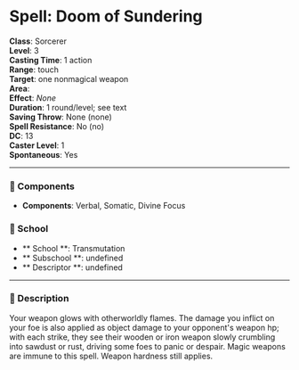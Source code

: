 
# Spell: Doom of Sundering
**Class**: Sorcerer  
**Level**: 3  
**Casting Time**: 1 action  
**Range**: touch  
**Target**: one nonmagical weapon  
**Area**:   
**Effect**: _None_  
**Duration**: 1 round/level; see text  
**Saving Throw**: None (none)  
**Spell Resistance**: No (no)  
**DC**: 13  
**Caster Level**: 1  
**Spontaneous**: Yes

---

### 🔮 Components
- **Components**: Verbal, Somatic, Divine Focus

### 🏫 School
- ** School **: Transmutation
- ** Subschool **: undefined
- ** Descriptor **: undefined
---

### 📜 Description
Your weapon glows with otherworldly flames. The damage you inflict on your foe is also applied as object damage to your opponent's weapon hp; with each strike, they see their wooden or iron weapon slowly crumbling into sawdust or rust, driving some foes to panic or despair. Magic weapons are immune to this spell. Weapon hardness still applies.
